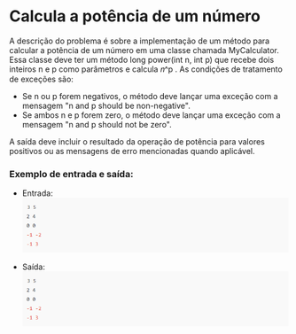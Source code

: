 # Calcula a potência de um número

A descrição do problema é sobre a implementação de um método para calcular a potência de um número em uma classe chamada MyCalculator. Essa classe deve ter um método long power(int n, int p) que recebe dois inteiros n e p como parâmetros e calcula 𝑛^p . As condições de tratamento de exceções são:

* Se n ou p forem negativos, o método deve lançar uma exceção com a mensagem "n and p should be non-negative".
* Se ambos n e p forem zero, o método deve lançar uma exceção com a mensagem "n and p should not be zero".

A saída deve incluir o resultado da operação de potência para valores positivos ou as mensagens de erro mencionadas quando aplicável.

### Exemplo de entrada e saída:

- Entrada:\
![imagens/img1.png](imagens/img1.png)

- Saída:\
![imagens/img1.png](imagens/img1.png)
